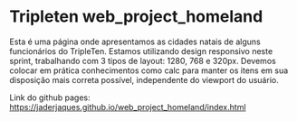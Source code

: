 # Tripleten web_project_homeland

Esta é uma página onde apresentamos as cidades natais de alguns funcionários do TripleTen.
Estamos utilizando design responsivo neste sprint, trabalhando com 3 tipos de layout: 1280, 768 e 320px.
Devemos colocar em prática conhecimentos como calc para manter os itens em sua disposição mais correta possível, independente do viewport do usuário.

Link do github pages: https://jaderjaques.github.io/web_project_homeland/index.html
